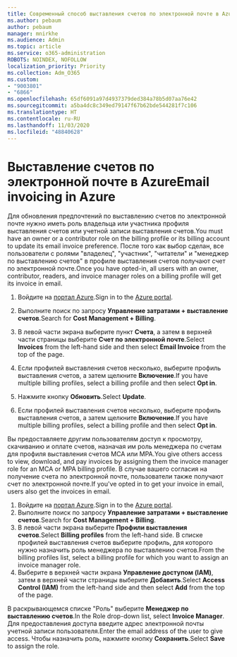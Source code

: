 ```yaml
---
title: Современный способ выставления счетов по электронной почте в Azure
ms.author: pebaum
author: pebaum
manager: mnirkhe
ms.audience: Admin
ms.topic: article
ms.service: o365-administration
ROBOTS: NOINDEX, NOFOLLOW
localization_priority: Priority
ms.collection: Adm_O365
ms.custom:
- "9003801"
- "6866"
ms.openlocfilehash: 65df6091a97d4937379ded384a78b5d07aa76e42
ms.sourcegitcommit: a5ba4dc8c349ed79147f67b62bde544281f7c106
ms.translationtype: HT
ms.contentlocale: ru-RU
ms.lasthandoff: 11/03/2020
ms.locfileid: "48840628"
---
```

# <a name="email-invoicing-in-azure"></a><span data-ttu-id="16436-102">Выставление счетов по электронной почте в Azure</span><span class="sxs-lookup"><span data-stu-id="16436-102">Email invoicing in Azure</span></span>

<span data-ttu-id="16436-103">Для обновления предпочтений по выставлению счетов по электронной почте нужно иметь роль владельца или участника профиля выставления счетов или учетной записи выставления счетов.</span><span class="sxs-lookup"><span data-stu-id="16436-103">You must have an owner or a contributor role on the billing profile or its billing account to update its email invoice preference.</span></span> <span data-ttu-id="16436-104">После того как выбор сделан, все пользователи с ролями "владелец", "участник", "читатели" и "менеджер по выставлению счетов" в профиле выставления счетов получают счет по электронной почте.</span><span class="sxs-lookup"><span data-stu-id="16436-104">Once you have opted-in, all users with an owner, contributor, readers, and invoice manager roles on a billing profile will get its invoice in email.</span></span>

1. <span data-ttu-id="16436-105">Войдите на [портал Azure](https://portal.azure.com/).</span><span class="sxs-lookup"><span data-stu-id="16436-105">Sign in to the [Azure portal](https://portal.azure.com/).</span></span>
2. <span data-ttu-id="16436-106">Выполните поиск по запросу **Управление затратами + выставление счетов**.</span><span class="sxs-lookup"><span data-stu-id="16436-106">Search for **Cost Management + Billing**.</span></span>
3. <span data-ttu-id="16436-107">В левой части экрана выберите пункт **Счета**, а затем в верхней части страницы выберите **Счет по электронной почте**.</span><span class="sxs-lookup"><span data-stu-id="16436-107">Select **Invoices** from the left-hand side and then select **Email Invoice** from the top of the page.</span></span>
4. <span data-ttu-id="16436-108">Если профилей выставления счетов несколько, выберите профиль выставления счетов, а затем щелкните **Включение**.</span><span class="sxs-lookup"><span data-stu-id="16436-108">If you have multiple billing profiles, select a billing profile and then select **Opt in**.</span></span>

5. <span data-ttu-id="16436-109">Нажмите кнопку **Обновить**.</span><span class="sxs-lookup"><span data-stu-id="16436-109">Select **Update**.</span></span>
6. <span data-ttu-id="16436-110">Если профилей выставления счетов несколько, выберите профиль выставления счетов, а затем щелкните **Включение**.</span><span class="sxs-lookup"><span data-stu-id="16436-110">If you have multiple billing profiles, select a billing profile and then select **Opt in**.</span></span>

<span data-ttu-id="16436-111">Вы предоставляете другим пользователям доступ к просмотру, скачиванию и оплате счетов, назначая им роль менеджера по счетам для профиля выставления счетов MCA или МРА.</span><span class="sxs-lookup"><span data-stu-id="16436-111">You give others access to view, download, and pay invoices by assigning them the invoice manager role for an MCA or MPA billing profile.</span></span> <span data-ttu-id="16436-112">В случае вашего согласия на получение счета по электронной почте, пользователи также получают счет по электронной почте.</span><span class="sxs-lookup"><span data-stu-id="16436-112">If you've opted in to get your invoice in email, users also get the invoices in email.</span></span>

1. <span data-ttu-id="16436-113">Войдите на [портал Azure](https://portal.azure.com/).</span><span class="sxs-lookup"><span data-stu-id="16436-113">Sign in to the [Azure portal](https://portal.azure.com/).</span></span>
2. <span data-ttu-id="16436-114">Выполните поиск по запросу **Управление затратами + выставление счетов**.</span><span class="sxs-lookup"><span data-stu-id="16436-114">Search for **Cost Management + Billing**.</span></span>
3. <span data-ttu-id="16436-115">В левой части экрана выберите **Профили выставления счетов**.</span><span class="sxs-lookup"><span data-stu-id="16436-115">Select **Billing profiles** from the left-hand side.</span></span> <span data-ttu-id="16436-116">В списке профилей выставления счетов выберите профиль, для которого нужно назначить роль менеджера по выставлению счетов.</span><span class="sxs-lookup"><span data-stu-id="16436-116">From the billing profiles list, select a billing profile for which you want to assign an invoice manager role.</span></span>
4. <span data-ttu-id="16436-117">Выберите в верхней части экрана **Управление доступом (IAM)**, затем в верхней части страницы выберите **Добавить**.</span><span class="sxs-lookup"><span data-stu-id="16436-117">Select **Access Control (IAM)** from the left-hand side and then select **Add** from the top of the page.</span></span>

<span data-ttu-id="16436-118">В раскрывающемся списке "Роль" выберите **Менеджер по выставлению счетов**.</span><span class="sxs-lookup"><span data-stu-id="16436-118">In the Role drop-down list, select **Invoice Manager**.</span></span> <span data-ttu-id="16436-119">Для предоставления доступа введите адрес электронной почты учетной записи пользователя.</span><span class="sxs-lookup"><span data-stu-id="16436-119">Enter the email address of the user to give access.</span></span> <span data-ttu-id="16436-120">Чтобы назначить роль, нажмите кнопку **Сохранить**.</span><span class="sxs-lookup"><span data-stu-id="16436-120">Select **Save** to assign the role.</span></span>
